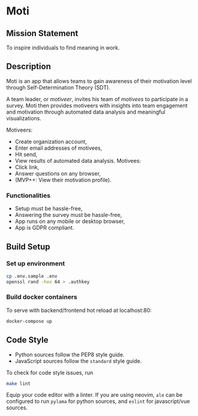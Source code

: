 # Moti

## Mission Statement

To inspire individuals to find meaning in work.


## Description

Moti is an app that allows teams to gain awareness of their motivation level
through Self-Determination Theory (SDT).

A team leader, or _motiveer_, invites his team of _motivees_ to participate
in a survey. Moti then provides motiveers with insights into team engagement
and motivation through automated data analysis and meaningful visualizations.

Motiveers:
  - Create organization account,
  - Enter email addresses of motivees,
  - Hit send,
  - View results of automated data analysis.
Motivees:
  - Click link,
  - Answer questions on any browser,
  - (MVP++: View their motivation profile).


### Functionalities
  - Setup must be hassle-free,
  - Answering the survey must be hassle-free,
  - App runs on any mobile or desktop browser,
  - App is GDPR compliant.


## Build Setup

### Set up environment

``` bash
cp .env.sample .env
openssl rand -hex 64 > .authkey
```

### Build docker containers

To serve with backend/frontend hot reload at localhost:80:

``` bash
docker-compose up
```

## Code Style

- Python sources follow the PEP8 style guide.
- JavaScript sources follow the `standard` style guide.

To check for code style issues, run

```bash
make lint
```

Equip your code editor with a linter. If you are using neovim, `ale` can be
configured to run `pylama` for python sources, and `eslint` for javascript/vue
sources.
